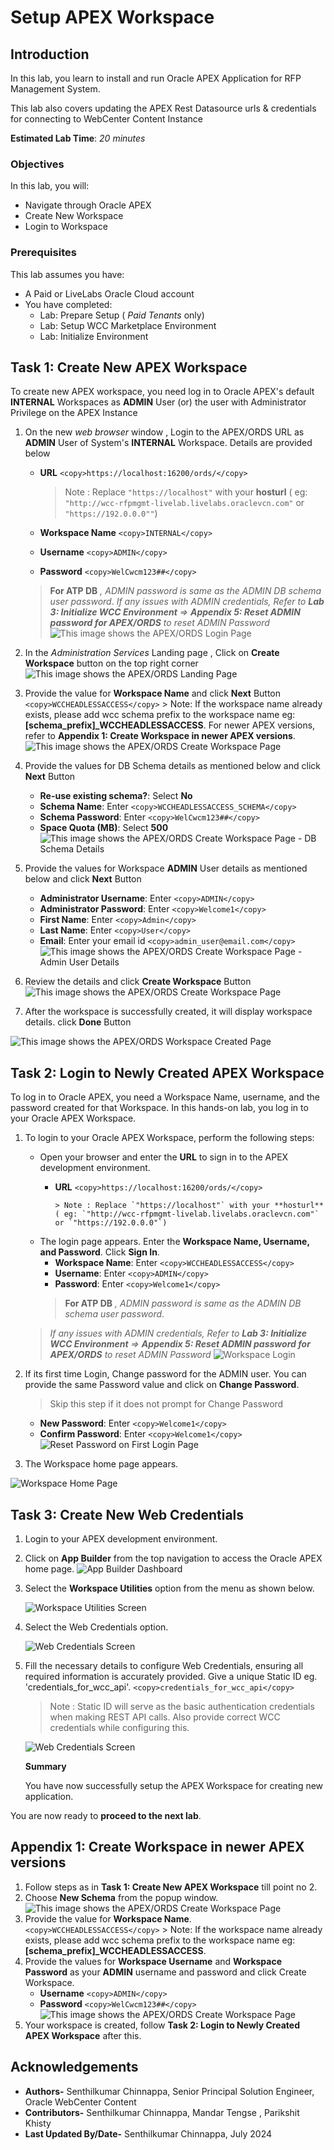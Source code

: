 # Setup APEX Workspace

## Introduction

In this lab, you learn to install and run Oracle APEX Application for RFP Management System.

This lab also covers updating the APEX Rest Datasource urls & credentials for connecting to WebCenter Content Instance

**Estimated Lab Time**: *20 minutes*

### Objectives

In this lab, you will:

- Navigate through Oracle APEX
- Create New Workspace
- Login to Workspace

### Prerequisites

This lab assumes you have:

- A  Paid or LiveLabs Oracle Cloud account
- You have completed:
  - Lab: Prepare Setup ( *Paid Tenants* only)
  - Lab: Setup WCC Marketplace Environment
  - Lab: Initialize Environment

## Task 1: Create New APEX Workspace

To create new APEX workspace, you need log in to Oracle APEX's default **INTERNAL** Workspaces as **ADMIN** User (or) the user with Administrator Privilege on the APEX Instance

1. On the new *web browser* window , Login to the APEX/ORDS URL as **ADMIN** User of System's **INTERNAL** Workspace. Details are provided below
    - **URL**
          ```
          <copy>https://localhost:16200/ords/</copy>
          ```

         > Note : Replace `"https://localhost"` with your **hosturl** ( eg: `"http://wcc-rfpmgmt-livelab.livelabs.oraclevcn.com"` or `"https://192.0.0.0""`)
    - **Workspace Name**
          ```
          <copy>INTERNAL</copy>
          ```
    - **Username**
          ```
          <copy>ADMIN</copy>
          ```
    - **Password**
          ```
          <copy>WelCwcm123##</copy>
          ```
    > **For ATP DB** *, ADMIN password is same as the ADMIN DB schema user password*.
    > *If any issues with ADMIN credentials, Refer to **Lab 3: Initialize WCC Environment** => **Appendix 5: Reset ADMIN password for APEX/ORDS** to reset ADMIN Password*
  ![This image shows the APEX/ORDS Login Page](./images/apex_login_internal.png "APEX/ORDS Login Page")

2. In the *Administration Services* Landing page , Click on **Create Workspace** button on the top right corner
  ![This image shows the APEX/ORDS Landing Page](./images/apex_create_workspace_homepage.png "APEX/ORDS Landing Page")

3. Provide the value for **Workspace Name**  and click **Next** Button
        ```
        <copy>WCCHEADLESSACCESS</copy>
        ```
            > Note: If the workspace name already exists, please add wcc schema prefix to the workspace name eg: **[schema\_prefix]_WCCHEADLESSACCESS**. For newer APEX versions, refer to **Appendix 1: Create Workspace in newer APEX versions**.
  ![This image shows the APEX/ORDS Create Workspace Page](./images/apex_create_workspace_step1.png "APEX/ORDS Create Workspace Page")

4. Provide the values for DB Schema details as mentioned below and click **Next** Button
    - **Re-use existing schema?**: Select **No**
    - **Schema Name**: Enter
          ```
          <copy>WCCHEADLESSACCESS_SCHEMA</copy>
          ```
    - **Schema Password**: Enter
          ```
          <copy>WelCwcm123##</copy>
          ```
    - **Space Quota (MB)**: Select **500**
  ![This image shows the APEX/ORDS Create Workspace Page - DB Schema Details](./images/apex_create_workspace_step2.png "APEX/ORDS Create Workspace Page - DB Schema Details")

5. Provide the values for Workspace **ADMIN** User details as mentioned below and click **Next** Button

    - **Administrator Username**: Enter
          ```
          <copy>ADMIN</copy>
          ```
    - **Administrator Password**: Enter
          ```
          <copy>Welcome1</copy>
          ```
    - **First Name**: Enter
          ```
          <copy>Admin</copy>
          ```
    - **Last Name**: Enter
          ```
          <copy>User</copy>
          ```
    - **Email**: Enter your email id
          ```
          <copy>admin_user@email.com</copy>
          ```
  ![This image shows the APEX/ORDS Create Workspace Page - Admin User Details](./images/apex_create_workspace_step3.png "APEX/ORDS Create Workspace Page - ADMIN User Details")

6. Review the details and click **Create Workspace** Button
 ![This image shows the APEX/ORDS Create Workspace Page](./images/apex_create_workspace_step4.png "APEX/ORDS Create Workspace Page")

7. After the workspace is successfully created, it will display  workspace details.  click **Done** Button

 ![This image shows the APEX/ORDS Workspace Created Page](./images/apex_create_workspace_step5.png "APEX/ORDS Workspace Created Page")

## Task 2: Login to Newly Created APEX Workspace

To log in to Oracle APEX, you need a Workspace Name, username, and the password created for that Workspace. In this hands-on lab, you log in to your Oracle APEX Workspace.

1. To login to your Oracle APEX Workspace, perform the following steps:
    - Open your browser and enter the **URL** to sign in to the APEX development environment.
      - **URL**
            ```
            <copy>https://localhost:16200/ords/</copy>
            ```

            > Note : Replace `"https://localhost"` with your **hosturl** ( eg: `"http://wcc-rfpmgmt-livelab.livelabs.oraclevcn.com"` or `"https://192.0.0.0"`)

    - The login page appears. Enter the **Workspace Name, Username, and Password**. Click **Sign In**.
      - **Workspace Name**: Enter
            ```
            <copy>WCCHEADLESSACCESS</copy>
            ```
      - **Username**: Enter
            ```
            <copy>ADMIN</copy>
            ```
      - **Password**: Enter
            ```
            <copy>Welcome1</copy>
            ```
      > **For ATP DB** *, ADMIN password is same as the ADMIN DB schema user password*.
    > *If any issues with ADMIN credentials, Refer to **Lab 3: Initialize WCC Environment** => **Appendix 5: Reset ADMIN password for APEX/ORDS** to reset ADMIN Password*
  ![Workspace Login](./images/apex_login_workspace_step1.png "Login to APEX Workspace")

2. If its first time Login, Change password for the ADMIN user. You can provide the same Password value and click on **Change Password**.
    > Skip this step if it does not prompt for Change Password

    - **New Password**: Enter
          ```
          <copy>Welcome1</copy>
          ```
    - **Confirm Password**: Enter
          ```
          <copy>Welcome1</copy>
          ```
  ![Reset Password on First Login Page](./images/apex_login_workspace_step2.png "Reset Password on First Login")

3. The Workspace home page appears.

  ![Workspace Home Page](./images/apex_login_workspace_step3.png "Workspace Home Page")

## Task 3: Create New Web Credentials

1. Login to your APEX development environment.

2. Click on **App Builder** from the top navigation to access the Oracle APEX home page.
    ![App Builder Dashboard](images/app-builder-screen.png "App Builder Dashboard")

3. Select the **Workspace Utilities** option from the menu as shown below.

    ![Workspace Utilities Screen](images/workspace-utilities-screen.png "Workspace Utilities Screen")

4. Select the Web Credentials option.

    ![Web Credentials Screen](images/web-credentials-screen.png "Web Credentials Screen")

5. Fill the necessary details to configure Web Credentials, ensuring all required information is accurately provided. Give a unique Static ID eg. 'credentials\_for\_wcc\_api'.
          ```
          <copy>credentials_for_wcc_api</copy>
          ```

      > Note : Static ID will serve as the basic authentication credentials when making REST API calls. Also provide correct WCC credentials while configuring this.

    ![Web Credentials Screen](images/static-credentials-screen.png "Web Credentials Screen")

    **Summary**

    You have now successfully setup the APEX Workspace for creating new application.

You are now ready to **proceed to the next lab**.

## Appendix 1: Create Workspace in newer APEX versions

1. Follow steps as in **Task 1: Create New APEX Workspace** till point no 2.
2. Choose **New Schema** from the popup window.
![This image shows the APEX/ORDS Create Workspace Page](./images/create_workspace_new_apex_part1.png "APEX/ORDS Create Workspace Page")
3. Provide the value for **Workspace Name**.
        ```
        <copy>WCCHEADLESSACCESS</copy>
        ```
            > Note: If the workspace name already exists, please add wcc schema prefix to the workspace name eg: **[schema\_prefix]_WCCHEADLESSACCESS**.
4. Provide the values for **Workspace Username** and **Workspace Password** as your **ADMIN** username and password and click Create Workspace.
    - **Username**
          ```
          <copy>ADMIN</copy>
          ```
    - **Password**
          ```
          <copy>WelCwcm123##</copy>
          ```
![This image shows the APEX/ORDS Create Workspace Page](./images/add_workspace_user_pass_new_apex.png "APEX/ORDS Create Workspace Page")
5. Your workspace is created, follow **Task 2: Login to Newly Created APEX Workspace** after this.

## Acknowledgements

- **Authors-** Senthilkumar Chinnappa, Senior Principal Solution Engineer, Oracle WebCenter Content
- **Contributors-** Senthilkumar Chinnappa, Mandar Tengse , Parikshit Khisty
- **Last Updated By/Date-** Senthilkumar Chinnappa, July 2024
